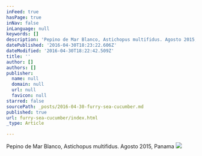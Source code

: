 ```yaml
---
inFeed: true
hasPage: true
inNav: false
inLanguage: null
keywords: []
description: 'Pepino de Mar Blanco, Astichopus multifidus. Agosto 2015, Panama'
datePublished: '2016-04-30T18:23:22.606Z'
dateModified: '2016-04-30T18:22:42.509Z'
title: ''
author: []
authors: []
publisher:
  name: null
  domain: null
  url: null
  favicon: null
starred: false
sourcePath: _posts/2016-04-30-furry-sea-cucumber.md
published: true
url: furry-sea-cucumber/index.html
_type: Article

---
```

Pepino de Mar Blanco, Astichopus multifidus. Agosto 2015, Panama
![](https://the-grid-user-content.s3-us-west-2.amazonaws.com/b3aab4bc-3cae-4611-9fe0-765e382b1303.jpg)